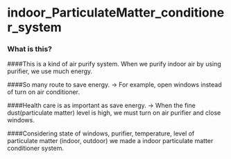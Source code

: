 # indoor_ParticulateMatter_conditioner_system
### What is this?
####This is a kind of air purify system.
When we purify indoor air by using purifier, we use much energy.

####So many route to save energy.
-> For example, open windows instead of turn on air conditioner.

####Health care is as important as save energy.
-> When the fine dust(particulate matter) level is high, we must turn on air purifier and close windows.

####Considering state of windows, purifier, temperature, level of particulate matter (indoor, outdoor) we made a indoor particulate matter conditioner system.


